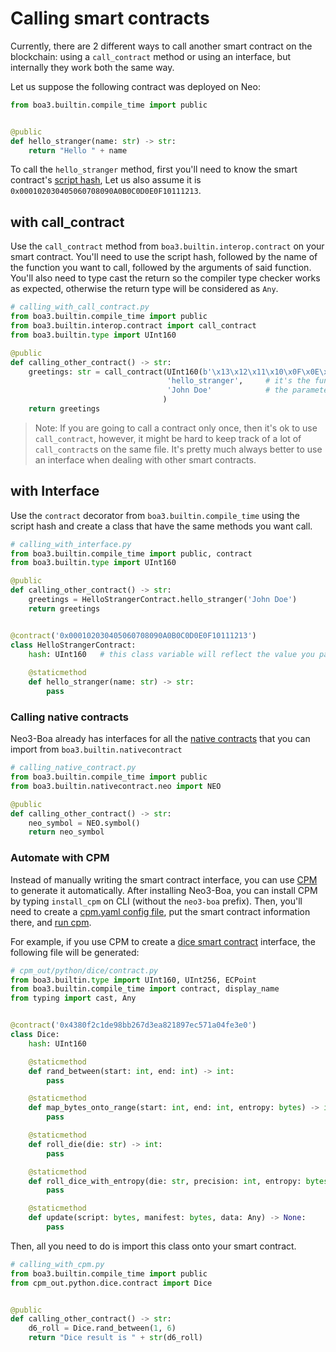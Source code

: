 # Calling smart contracts
Currently, there are 2 different ways to call another smart contract on the blockchain: using a `call_contract` method 
or using an interface, but internally they work both the same way.

Let us suppose the following contract was deployed on Neo:
```python
from boa3.builtin.compile_time import public


@public
def hello_stranger(name: str) -> str:               
    return "Hello " + name
```
To call the `hello_stranger` method, first you'll need to know the smart contract's [script hash](https://developers.neo.org/docs/n3/develop/deploy/deploy#the-contract-scripthash),
Let us also assume it is `0x000102030405060708090A0B0C0D0E0F10111213`.

## with call_contract
Use the `call_contract` method from `boa3.builtin.interop.contract` on your smart contract. You'll need to use the 
script hash, followed by the name of the function you want to call, followed by the arguments of said function. You'll 
also need to type cast the return so the compiler type checker works as expected, otherwise the return type will be 
considered as `Any`.
```python
# calling_with_call_contract.py
from boa3.builtin.compile_time import public
from boa3.builtin.interop.contract import call_contract
from boa3.builtin.type import UInt160

@public
def calling_other_contract() -> str:
    greetings: str = call_contract(UInt160(b'\x13\x12\x11\x10\x0F\x0E\x0D\x0C\x0B\x0A\x09\x08\x07\x06\x05\x04\x03\x02\x01\x00'),     # usually, script hashes that starts with "0x" means that they are using big endian, so when using `bytes` you'll need to revert the order
                                   'hello_stranger',     # it's the function's name
                                   'John Doe'            # the parameter of 'hello_stranger'
                                  )
    return greetings
```

> Note: If you are going to call a contract only once, then it's ok to use `call_contract`, however, it might be hard to 
keep track of a lot of `call_contract`s on the same file. It's pretty much always better to use an interface when dealing with other 
smart contracts.

## with Interface
Use the `contract` decorator from `boa3.builtin.compile_time` using the script hash and create a class that have the 
same methods you want call.
```python
# calling_with_interface.py
from boa3.builtin.compile_time import public, contract
from boa3.builtin.type import UInt160

@public
def calling_other_contract() -> str:
    greetings = HelloStrangerContract.hello_stranger('John Doe')
    return greetings


@contract('0x000102030405060708090A0B0C0D0E0F10111213')
class HelloStrangerContract:
    hash: UInt160   # this class variable will reflect the value you passed to the `contract` decorator
    
    @staticmethod
    def hello_stranger(name: str) -> str:
        pass

```

### Calling native contracts
Neo3-Boa already has interfaces for all the [native contracts](https://docs.neo.org/docs/en-us/reference/scapi/framework/native.html) 
that you can import from `boa3.builtin.nativecontract`
```python
# calling_native_contract.py
from boa3.builtin.compile_time import public
from boa3.builtin.nativecontract.neo import NEO

@public
def calling_other_contract() -> str:
    neo_symbol = NEO.symbol()
    return neo_symbol
```

### Automate with CPM
Instead of manually writing the smart contract interface, you can use [CPM](https://github.com/CityOfZion/cpm/tree/master#readme) 
to generate it automatically. After installing Neo3-Boa, you can install CPM by typing `install_cpm` on CLI (without the 
`neo3-boa` prefix). Then, you'll need to create a [cpm.yaml config file](https://github.com/CityOfZion/cpm/blob/master/docs/config.md), 
put the smart contract information there, and [run cpm](https://github.com/CityOfZion/cpm#example-commands).

For example, if you use CPM to create a [dice smart contract](https://dora.coz.io/contract/neo3/mainnet/0x4380f2c1de98bb267d3ea821897ec571a04fe3e0)
interface, the following file will be generated:
```python
# cpm_out/python/dice/contract.py
from boa3.builtin.type import UInt160, UInt256, ECPoint
from boa3.builtin.compile_time import contract, display_name
from typing import cast, Any


@contract('0x4380f2c1de98bb267d3ea821897ec571a04fe3e0')
class Dice:
    hash: UInt160

    @staticmethod
    def rand_between(start: int, end: int) -> int: 
        pass

    @staticmethod
    def map_bytes_onto_range(start: int, end: int, entropy: bytes) -> int: 
        pass

    @staticmethod
    def roll_die(die: str) -> int: 
        pass

    @staticmethod
    def roll_dice_with_entropy(die: str, precision: int, entropy: bytes) -> list: 
        pass

    @staticmethod
    def update(script: bytes, manifest: bytes, data: Any) -> None: 
        pass
```

Then, all you need to do is import this class onto your smart contract.
```python
# calling_with_cpm.py
from boa3.builtin.compile_time import public
from cpm_out.python.dice.contract import Dice


@public
def calling_other_contract() -> str:
    d6_roll = Dice.rand_between(1, 6)
    return "Dice result is " + str(d6_roll)
```
